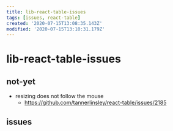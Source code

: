 ```yaml
---
title: lib-react-table-issues
tags: [issues, react-table]
created: '2020-07-15T13:08:35.143Z'
modified: '2020-07-15T13:10:31.179Z'
---
```


# lib-react-table-issues

## not-yet

- resizing does not follow the mouse
  - https://github.com/tannerlinsley/react-table/issues/2185

## issues
